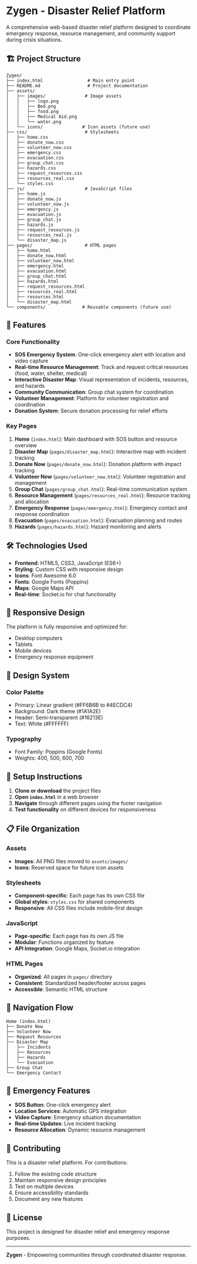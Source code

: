 # Zygen - Disaster Relief Platform

A comprehensive web-based disaster relief platform designed to coordinate emergency response, resource management, and community support during crisis situations.

## 🏗️ Project Structure

```
Zygen/
├── index.html                 # Main entry point
├── README.md                  # Project documentation
├── assets/
│   ├── images/               # Image assets
│   │   ├── logo.png
│   │   ├── Bed.png
│   │   ├── food.png
│   │   ├── Medical Aid.png
│   │   └── water.png
│   └── icons/               # Icon assets (future use)
├── css/                      # Stylesheets
│   ├── home.css
│   ├── donate_now.css
│   ├── volunteer_now.css
│   ├── emergency.css
│   ├── evacuation.css
│   ├── group_chat.css
│   ├── hazards.css
│   ├── request_resources.css
│   ├── resources_real.css
│   └── styles.css
├── js/                       # JavaScript files
│   ├── home.js
│   ├── donate_now.js
│   ├── volunteer_now.js
│   ├── emergency.js
│   ├── evacuation.js
│   ├── group_chat.js
│   ├── hazards.js
│   ├── request_resources.js
│   ├── resources_real.js
│   └── disaster_map.js
├── pages/                    # HTML pages
│   ├── home.html
│   ├── donate_now.html
│   ├── volunteer_now.html
│   ├── emergency.html
│   ├── evacuation.html
│   ├── group_chat.html
│   ├── hazards.html
│   ├── request_resources.html
│   ├── resources_real.html
│   ├── resources.html
│   └── disaster_map.html
└── components/              # Reusable components (future use)
```

## 🚀 Features

### Core Functionality
- **SOS Emergency System**: One-click emergency alert with location and video capture
- **Real-time Resource Management**: Track and request critical resources (food, water, shelter, medical)
- **Interactive Disaster Map**: Visual representation of incidents, resources, and hazards
- **Community Communication**: Group chat system for coordination
- **Volunteer Management**: Platform for volunteer registration and coordination
- **Donation System**: Secure donation processing for relief efforts

### Key Pages
1. **Home** (`index.html`): Main dashboard with SOS button and resource overview
2. **Disaster Map** (`pages/disaster_map.html`): Interactive map with incident tracking
3. **Donate Now** (`pages/donate_now.html`): Donation platform with impact tracking
4. **Volunteer Now** (`pages/volunteer_now.html`): Volunteer registration and management
5. **Group Chat** (`pages/group_chat.html`): Real-time communication system
6. **Resource Management** (`pages/resources_real.html`): Resource tracking and allocation
7. **Emergency Response** (`pages/emergency.html`): Emergency contact and response coordination
8. **Evacuation** (`pages/evacuation.html`): Evacuation planning and routes
9. **Hazards** (`pages/hazards.html`): Hazard monitoring and alerts

## 🛠️ Technologies Used

- **Frontend**: HTML5, CSS3, JavaScript (ES6+)
- **Styling**: Custom CSS with responsive design
- **Icons**: Font Awesome 6.0
- **Fonts**: Google Fonts (Poppins)
- **Maps**: Google Maps API
- **Real-time**: Socket.io for chat functionality

## 📱 Responsive Design

The platform is fully responsive and optimized for:
- Desktop computers
- Tablets
- Mobile devices
- Emergency response equipment

## 🎨 Design System

### Color Palette
- Primary: Linear gradient (#FF6B6B to #4ECDC4)
- Background: Dark theme (#1A1A2E)
- Header: Semi-transparent (#16213E)
- Text: White (#FFFFFF)

### Typography
- Font Family: Poppins (Google Fonts)
- Weights: 400, 500, 600, 700

## 🔧 Setup Instructions

1. **Clone or download** the project files
2. **Open `index.html`** in a web browser
3. **Navigate** through different pages using the footer navigation
4. **Test functionality** on different devices for responsiveness

## 📋 File Organization

### Assets
- **Images**: All PNG files moved to `assets/images/`
- **Icons**: Reserved space for future icon assets

### Stylesheets
- **Component-specific**: Each page has its own CSS file
- **Global styles**: `styles.css` for shared components
- **Responsive**: All CSS files include mobile-first design

### JavaScript
- **Page-specific**: Each page has its own JS file
- **Modular**: Functions organized by feature
- **API Integration**: Google Maps, Socket.io integration

### HTML Pages
- **Organized**: All pages in `pages/` directory
- **Consistent**: Standardized header/footer across pages
- **Accessible**: Semantic HTML structure

## 🔄 Navigation Flow

```
Home (index.html)
├── Donate Now
├── Volunteer Now
├── Request Resources
├── Disaster Map
│   ├── Incidents
│   ├── Resources
│   ├── Hazards
│   └── Evacuation
├── Group Chat
└── Emergency Contact
```

## 🚨 Emergency Features

- **SOS Button**: One-click emergency alert
- **Location Services**: Automatic GPS integration
- **Video Capture**: Emergency situation documentation
- **Real-time Updates**: Live incident tracking
- **Resource Allocation**: Dynamic resource management

## 🤝 Contributing

This is a disaster relief platform. For contributions:
1. Follow the existing code structure
2. Maintain responsive design principles
3. Test on multiple devices
4. Ensure accessibility standards
5. Document any new features

## 📄 License

This project is designed for disaster relief and emergency response purposes.

---

**Zygen** - Empowering communities through coordinated disaster response.

